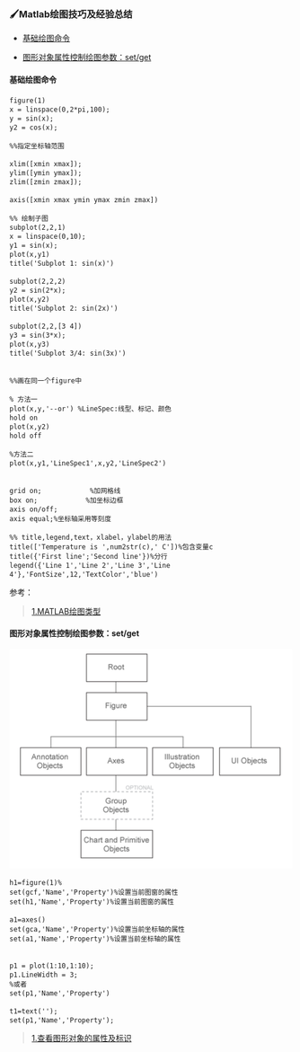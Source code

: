 ### 🖌Matlab绘图技巧及经验总结

* [基础绘图命令](#基础绘图命令)

* [图形对象属性控制绘图参数：set/get](#图形对象属性控制绘图参数：setget)

#### 基础绘图命令

```
figure(1)
x = linspace(0,2*pi,100);
y = sin(x);
y2 = cos(x);

%%指定坐标轴范围

xlim([xmin xmax]);
ylim([ymin ymax]);
zlim([zmin zmax]);

axis([xmin xmax ymin ymax zmin zmax])

%% 绘制子图
subplot(2,2,1)
x = linspace(0,10);
y1 = sin(x);
plot(x,y1)
title('Subplot 1: sin(x)')

subplot(2,2,2)
y2 = sin(2*x);
plot(x,y2)
title('Subplot 2: sin(2x)')

subplot(2,2,[3 4])
y3 = sin(3*x);
plot(x,y3)
title('Subplot 3/4: sin(3x)')


%%画在同一个figure中

% 方法一
plot(x,y,'--or') %LineSpec:线型、标记、颜色
hold on
plot(x,y2)
hold off

%方法二
plot(x,y1,'LineSpec1',x,y2,'LineSpec2')


grid on;            %加网格线
box on;            %加坐标边框
axis on/off;
axis equal;%坐标轴采用等刻度

%% title,legend,text，xlabel，ylabel的用法
title(['Temperature is ',num2str(c),' C'])%包含变量c
title({'First line';'Second line'})%分行
legend({'Line 1','Line 2','Line 3','Line 4'},'FontSize',12,'TextColor','blue')
```

参考：

> [1.MATLAB绘图类型](https://ww2.mathworks.cn/help/matlab/creating_plots/types-of-matlab-plots.html)

#### 图形对象属性控制绘图参数：set/get

![](/assets/图形对象层次结构)

```
h1=figure(1)%
set(gcf,'Name','Property')%设置当前图窗的属性
set(h1,'Name','Property')%设置当前图窗的属性

a1=axes()
set(gca,'Name','Property')%设置当前坐标轴的属性
set(a1,'Name','Property')%设置当前坐标轴的属性


p1 = plot(1:10,1:10);
p1.LineWidth = 3; 
%或者
set(p1,'Name','Property')

t1=text('');
set(p1,'Name','Property');
```

> [1.查看图形对象的属性及标识](https://ww2.mathworks.cn/help/matlab/graphics-object-properties.html)



